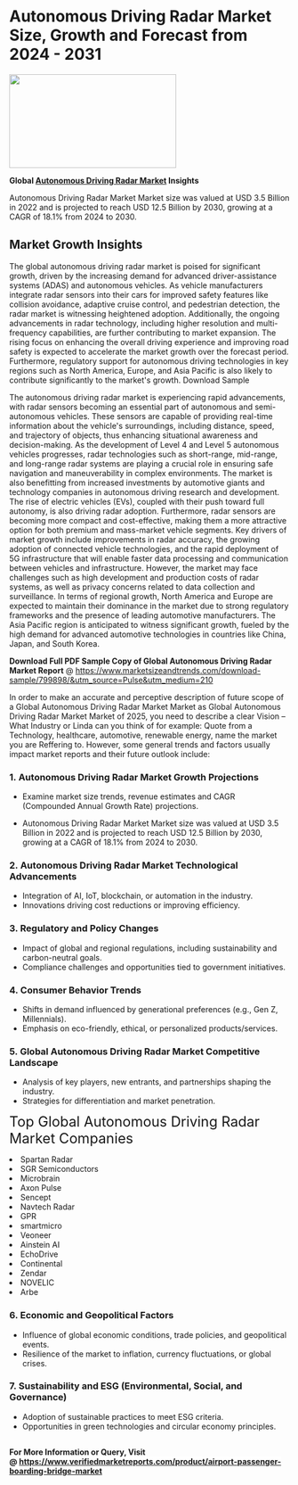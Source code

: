 <H1>Autonomous Driving Radar Market Size, Growth and Forecast from 2024 - 2031</H1><img class="aligncenter size-medium wp-image-584254" src="https://thirdeyenews.in/wp-content/uploads/2024/09/Global-Market-Research-300x168.jpeg" alt="" width="300" height="168" /><p><strong>Global&nbsp;<a href="https://www.marketsizeandtrends.com/download-sample/799898/&amp;utm_source=Pulse&amp;utm_medium=210">Autonomous Driving Radar Market</a> Insights</strong></p><p>Autonomous Driving Radar Market Market size was valued at USD 3.5 Billion in 2022 and is projected to reach USD 12.5 Billion by 2030, growing at a CAGR of 18.1% from 2024 to 2030.</p><p><h2>Market Growth Insights</h2> The global autonomous driving radar market is poised for significant growth, driven by the increasing demand for advanced driver-assistance systems (ADAS) and autonomous vehicles. As vehicle manufacturers integrate radar sensors into their cars for improved safety features like collision avoidance, adaptive cruise control, and pedestrian detection, the radar market is witnessing heightened adoption. Additionally, the ongoing advancements in radar technology, including higher resolution and multi-frequency capabilities, are further contributing to market expansion. The rising focus on enhancing the overall driving experience and improving road safety is expected to accelerate the market growth over the forecast period. Furthermore, regulatory support for autonomous driving technologies in key regions such as North America, Europe, and Asia Pacific is also likely to contribute significantly to the market's growth. Download Sample <p>The autonomous driving radar market is experiencing rapid advancements, with radar sensors becoming an essential part of autonomous and semi-autonomous vehicles. These sensors are capable of providing real-time information about the vehicle's surroundings, including distance, speed, and trajectory of objects, thus enhancing situational awareness and decision-making. As the development of Level 4 and Level 5 autonomous vehicles progresses, radar technologies such as short-range, mid-range, and long-range radar systems are playing a crucial role in ensuring safe navigation and maneuverability in complex environments. The market is also benefitting from increased investments by automotive giants and technology companies in autonomous driving research and development. The rise of electric vehicles (EVs), coupled with their push toward full autonomy, is also driving radar adoption. Furthermore, radar sensors are becoming more compact and cost-effective, making them a more attractive option for both premium and mass-market vehicle segments. Key drivers of market growth include improvements in radar accuracy, the growing adoption of connected vehicle technologies, and the rapid deployment of 5G infrastructure that will enable faster data processing and communication between vehicles and infrastructure. However, the market may face challenges such as high development and production costs of radar systems, as well as privacy concerns related to data collection and surveillance. In terms of regional growth, North America and Europe are expected to maintain their dominance in the market due to strong regulatory frameworks and the presence of leading automotive manufacturers. The Asia Pacific region is anticipated to witness significant growth, fueled by the high demand for advanced automotive technologies in countries like China, Japan, and South Korea. </p><p><span class=""><strong>Download Full PDF Sample Copy of Global Autonomous Driving Radar Market Report</strong> @ <a href="https://www.marketsizeandtrends.com/download-sample/799898/&amp;utm_source=Pulse&amp;utm_medium=210" target="_blank">https://www.marketsizeandtrends.com/download-sample/799898/&amp;utm_source=Pulse&amp;utm_medium=210</a></span></p><p>In order to make an accurate and perceptive description of future scope of a Global&nbsp;Autonomous Driving Radar Market Market as Global&nbsp;Autonomous Driving Radar Market Market of 2025, you need to describe a clear Vision &ndash; What Industry or Linda can you think of for example: Quote from a Technology, healthcare, automotive, renewable energy, name the market you are Reffering to. However, some general trends and factors usually impact market reports and their future outlook include:</p><h3>1.&nbsp;<strong>Autonomous Driving Radar Market Growth Projections</strong></h3><ul><li>Examine market size trends, revenue estimates and CAGR (Compounded Annual Growth Rate) projections.</li><li><p>Autonomous Driving Radar Market Market size was valued at USD 3.5 Billion in 2022 and is projected to reach USD 12.5 Billion by 2030, growing at a CAGR of 18.1% from 2024 to 2030.</p></li></ul><h3>2.&nbsp;<strong>Autonomous Driving Radar Market Technological Advancements</strong></h3><ul><li>Integration of AI, IoT, blockchain, or automation in the industry.</li><li>Innovations driving cost reductions or improving efficiency.</li></ul><h3>3.&nbsp;<strong>Regulatory and Policy Changes</strong></h3><ul><li>Impact of global and regional regulations, including sustainability and carbon-neutral goals.</li><li>Compliance challenges and opportunities tied to government initiatives.</li></ul><h3>4.&nbsp;<strong>Consumer Behavior Trends</strong></h3><ul><li>Shifts in demand influenced by generational preferences (e.g., Gen Z, Millennials).</li><li>Emphasis on eco-friendly, ethical, or personalized products/services.</li></ul><h3>5.&nbsp;<strong>Global Autonomous Driving Radar Market Competitive Landscape</strong></h3><ul><li>Analysis of key players, new entrants, and partnerships shaping the industry.</li><li>Strategies for differentiation and market penetration.</li></ul><p data-pm-slice="1 1 []"><span style="color: inherit; font-family: inherit; font-size: 25px;">Top Global Autonomous Driving Radar Market Companies</span></p><div class="" data-test-id=""><p><li>Spartan Radar</li><li> SGR Semiconductors</li><li> Microbrain</li><li> Axon Pulse</li><li> Sencept</li><li> Navtech Radar</li><li> GPR</li><li> smartmicro</li><li> Veoneer</li><li> Ainstein AI</li><li> EchoDrive</li><li> Continental</li><li> Zendar</li><li> NOVELIC</li><li> Arbe</li></p></div><h3>6.&nbsp;<strong>Economic and Geopolitical Factors</strong></h3><ul><li>Influence of global economic conditions, trade policies, and geopolitical events.</li><li>Resilience of the market to inflation, currency fluctuations, or global crises.</li></ul><h3>7.&nbsp;<strong>Sustainability and ESG (Environmental, Social, and Governance)</strong></h3><ul><li>Adoption of sustainable practices to meet ESG criteria.</li><li>Opportunities in green technologies and circular economy principles.</li></ul><h2><strong style="font-size: 14px;">For More Information or Query, Visit @&nbsp;</strong><a style="background-color: #ffffff; font-size: 14px;" href="https://www.marketsizeandtrends.com/report/autonomous-driving-radar-market/" target="_blank">https://www.verifiedmarketreports.com/product/airport-passenger-boarding-bridge-market</a></h2>
